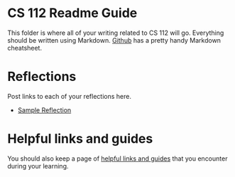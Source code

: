 # CS 112 Readme Guide
This folder is where all of your writing related to CS 112 will go.  Everything should be written using
Markdown. [Github](https://guides.github.com/pdfs/markdown-cheatsheet-online.pdf) has a pretty handy
Markdown cheatsheet.  

# Reflections
Post links to each of your reflections here.  
* [Sample Reflection](sample_reflection.md)

# Helpful links and guides
You should also keep a page of [helpful links and guides](guides.md) that you encounter during your learning.